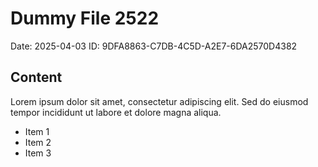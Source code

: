 # Dummy File 2522

Date: 2025-04-03
ID: 9DFA8863-C7DB-4C5D-A2E7-6DA2570D4382

## Content

Lorem ipsum dolor sit amet, consectetur adipiscing elit.
Sed do eiusmod tempor incididunt ut labore et dolore magna aliqua.

* Item 1
* Item 2
* Item 3

